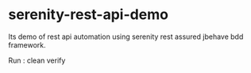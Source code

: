 # serenity-rest-api-demo

Its demo of rest api automation using serenity rest assured jbehave bdd framework.

Run :
  clean verify
